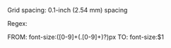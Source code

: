 Grid spacing:
0.1-inch (2.54 mm) spacing

Regex:

FROM: font-size:([0-9]+(\.[0-9]+)?)px
TO: font-size:$1
